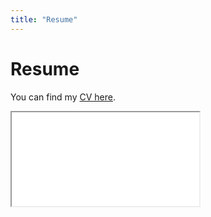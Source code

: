 ```yaml
---
title: "Resume"
---
```


# Resume 

<!-- PDF Embed Container --> 
You can find my [CV here](lucpaluskiewicz.github.io/static/Luc_PALUSKIEWICZ_CV_En.pdf). 

<div class="custom-container">
        <!-- PDF Embed Container -->
        <div class="custom-pdf-container">
            <!-- Update the 'src' attribute with your actual PDF location -->
            <iframe class="custom-cv-iframe" src="static/Luc_PALUSKIEWICZ_CV_En.pdf" title="My CV"></iframe>
        </div>
</div>
   
